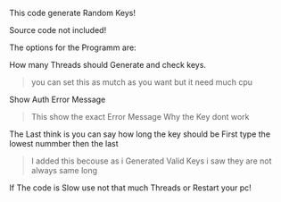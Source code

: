 This code generate Random Keys!

Source code not included!

The options for the Programm are:

How many Threads should Generate and check keys. 
> you can set this as mutch as you want but it need much cpu

Show Auth Error Message 
> This show the exact Error Message Why the Key dont work

The Last think is you can say how long the key should be First type the lowest nummber then the last

> I added this becouse as i Generated Valid Keys i saw they are not always same long


If The code is Slow use not that much Threads or Restart your pc!
